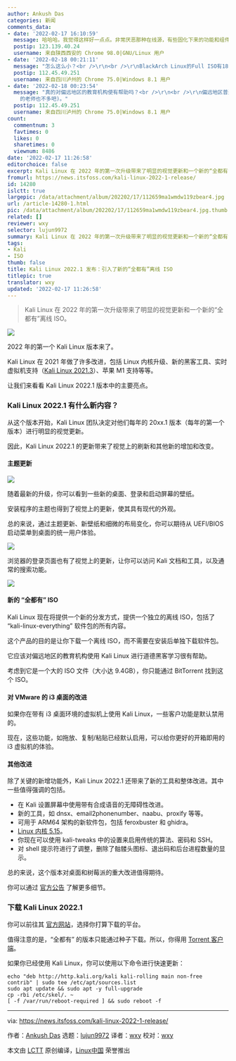 ```yaml
---
author: Ankush Das
categories: 新闻
comments_data:
- date: '2022-02-17 16:10:59'
  message: 哈哈哈。我觉得这样好一点点。非常厌恶那种在线源，有些固化下来的功能和组件应该本地化全都有。方便了世界一点点
  postip: 123.139.40.24
  username: 来自陕西西安的 Chrome 98.0|GNU/Linux 用户
- date: '2022-02-18 00:21:11'
  message: "怎么这么小？<br />\r\n<br />\r\nBlackArch Linux的Full ISO有18G，就TM离普。"
  postip: 112.45.49.251
  username: 来自四川泸州的 Chrome 75.0|Windows 8.1 用户
- date: '2022-02-18 00:23:54'
  message: "真的对偏远地区的教育机构使有帮助吗？<br />\r\n<br />\r\n偏远地区普通的教育资源都不足，这都算高阶了吧 (毕竟大城市会 Linux
    的老师也不多吧)。"
  postip: 112.45.49.251
  username: 来自四川泸州的 Chrome 75.0|Windows 8.1 用户
count:
  commentnum: 3
  favtimes: 0
  likes: 0
  sharetimes: 0
  viewnum: 8486
date: '2022-02-17 11:26:58'
editorchoice: false
excerpt: Kali Linux 在 2022 年的第一次升级带来了明显的视觉更新和一个新的“全都有”离线 ISO。
fromurl: https://news.itsfoss.com/kali-linux-2022-1-release/
id: 14280
islctt: true
largepic: /data/attachment/album/202202/17/112659ma1wmdw119zbear4.jpg
url: /article-14280-1.html
pic: /data/attachment/album/202202/17/112659ma1wmdw119zbear4.jpg.thumb.jpg
related: []
reviewer: wxy
selector: lujun9972
summary: Kali Linux 在 2022 年的第一次升级带来了明显的视觉更新和一个新的“全都有”离线 ISO。
tags:
- Kali
- ISO
thumb: false
title: Kali Linux 2022.1 发布：引入了新的“全都有”离线 ISO
titlepic: true
translator: wxy
updated: '2022-02-17 11:26:58'
---
```



> 
> Kali Linux 在 2022 年的第一次升级带来了明显的视觉更新和一个新的“全都有”离线 ISO。
> 
> 
> 


![](/data/attachment/album/202202/17/112659ma1wmdw119zbear4.jpg)


2022 年的第一个 Kali Linux 版本来了。


Kali Linux 在 2021 年做了许多改进，包括 Linux 内核升级、新的黑客工具、实时虚拟机支持（[Kali Linux 2021.3](https://news.itsfoss.com/kali-linux-2021-3-release/)）、苹果 M1 支持等等。


让我们来看看 Kali Linux 2022.1 版本中的主要亮点。


### Kali Linux 2022.1 有什么新内容？


从这个版本开始，Kali Linux 团队决定对他们每年的 20xx.1 版本（每年的第一个版本）进行明显的视觉更新。


因此，Kali Linux 2022.1 的更新带来了视觉上的刷新和其他新的增加和改变。


#### 主题更新


![](/data/attachment/album/202202/17/112659xs2vdo3296cdxjmf.jpg)


随着最新的升级，你可以看到一些新的桌面、登录和启动屏幕的壁纸。


安装程序的主题也得到了视觉上的更新，使其具有现代的外观。


总的来说，通过主题更新、新壁纸和细微的布局变化，你可以期待从 UEFI/BIOS 启动菜单到桌面的统一用户体验。


![](/data/attachment/album/202202/17/112700s6642o2zo0tujzui.jpg)


浏览器的登录页面也有了视觉上的更新，让你可以访问 Kali 文档和工具，以及通常的搜索功能。


![](/data/attachment/album/202202/17/112701uhde5vaxve524888.jpg)


#### 新的 “全都有” ISO


Kali Linux 现在将提供一个新的分发方式，提供一个独立的离线 ISO，包括了 “kali-linux-everything” 软件包的所有内容。


这个产品的目的是让你下载一个离线 ISO，而不需要在安装后单独下载软件包。


它应该对偏远地区的教育机构使用 Kali Linux 进行道德黑客学习很有帮助。


考虑到它是一个大的 ISO 文件（大小达 9.4GB），你只能通过 BitTorrent 找到这个 ISO。


#### 对 VMware 的 i3 桌面的改进


如果你在带有 i3 桌面环境的虚拟机上使用 Kali Linux，一些客户功能是默认禁用的。


现在，这些功能，如拖放、复制/粘贴已经默认启用，可以给你更好的开箱即用的 i3 虚拟机的体验。


#### 其他改进


除了关键的新增功能外，Kali Linux 2022.1 还带来了新的工具和整体改进。其中一些值得强调的包括。


* 在 Kali 设置屏幕中使用带有合成语音的无障碍性改进。
* 新的工具，如 dnsx、email2phonenumber、naabu、proxify 等等。
* 可用于 ARM64 架构的新软件包，包括 feroxbuster 和 ghidra。
* [Linux 内核 5.15](https://news.itsfoss.com/linux-kernel-5-15-release/)。
* 你现在可以使用 kali-tweaks 中的设置来启用传统的算法、密码和 SSH。
* 对 shell 提示符进行了调整，删除了骷髅头图标、退出码和后台进程数量的显示。


总的来说，这个版本对桌面和树莓派的重大改进值得期待。


你可以通过 [官方公告](https://www.kali.org/blog/kali-linux-2022-1-release/) 了解更多细节。


### 下载 Kali Linux 2022.1


你可以前往其 [官方网站](https://www.kali.org/get-kali/)，选择你打算下载的平台。


值得注意的是，“全都有” 的版本只能通过种子下载。所以，你得用 [Torrent 客户端](https://itsfoss.com/best-torrent-ubuntu/)。


如果你已经使用 Kali Linux，你可以使用以下命令进行快速更新：



```
echo "deb http://http.kali.org/kali kali-rolling main non-free contrib" | sudo tee /etc/apt/sources.list
sudo apt update && sudo apt -y full-upgrade
cp -rbi /etc/skel/. ~
[ -f /var/run/reboot-required ] && sudo reboot -f

```



---


via: <https://news.itsfoss.com/kali-linux-2022-1-release/>


作者：[Ankush Das](https://news.itsfoss.com/author/ankush/) 选题：[lujun9972](https://github.com/lujun9972) 译者：[wxy](https://github.com/wxy) 校对：[wxy](https://github.com/wxy)


本文由 [LCTT](https://github.com/LCTT/TranslateProject) 原创编译，[Linux中国](https://linux.cn/) 荣誉推出
